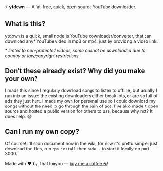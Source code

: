 ⚡ **ytdown** — A fat-free, quick, open source YouTube downloader.

## What is this?
ytdown is a quick, small node.js YouTube downloader/converter, that can download any* YouTube video in mp3 or mp4, just by providing a video link.  
  
*\* limted to non-protected videos, some cannot be downloaded due to country or law/copyright restrictions.*

## Don't these already exist? Why did you make your own?
I made this since I regularly download songs to listen to offline, but usually I run into an issue: the existing downloaders either break lots, or are so full of ads they just hurt. I made my own for personal use so I could download my songs without the need to go through the pain of ads. I've also made it open source and hosted a public version for others to use, because why not? It does help. :smile:

## Can I run my own copy?
Of course! I'll soon document how in the wiki, for now it's prettu simple: just download the files, run `npm install` then `node .` to start it locally on port 3000.

Made with :heart: by ThatTonybo — [buy me a coffee :coffee:](paypal.me/tonyboo)!
